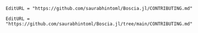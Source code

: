 ```@meta
EditURL = "https://github.com/saurabhintoml/Boscia.jl/CONTRIBUTING.md"
```

```@meta
EditURL = "https://github.com/saurabhintoml/Boscia.jl/tree/main/CONTRIBUTING.md"
```

